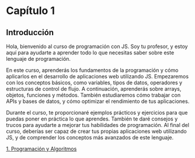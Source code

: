 # Capítulo 1

## Introducción

Hola, bienvenido al curso de programación con JS. Soy tu profesor, y estoy aquí para ayudarte a aprender todo lo que necesitas saber sobre este lenguaje de programación.

En este curso, aprenderás los fundamentos de la programación y cómo aplicarlos en el desarrollo de aplicaciones web utilizando JS. Empezaremos con los conceptos básicos, como variables, tipos de datos, operadores y estructuras de control de flujo. A continuación, aprenderás sobre arrays, objetos, funciones y métodos. También estudiaremos cómo trabajar con APIs y bases de datos, y cómo optimizar el rendimiento de tus aplicaciones.

Durante el curso, te proporcionaré ejemplos prácticos y ejercicios para que puedas poner en práctica lo que aprendes. También te daré consejos y trucos para ayudarte a mejorar tus habilidades de programación. Al final del curso, deberías ser capaz de crear tus propias aplicaciones web utilizando JS, y de comprender los conceptos más avanzados de este lenguaje.

[1. Programación y Algoritmos](../capitulo/1/capitulo-1/1-algoritmos.md)
